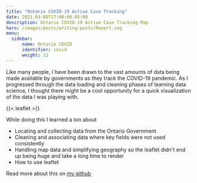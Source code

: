 ```yaml
---
title: "Ontario COVID-19 Active Case Tracking"
date: 2021-03-09T17:00:00-05:00
description: Ontario COVID-19 Active Case Tracking Map
hero: /images/posts/writing-posts/Report.svg
menu:
  sidebar:
      name: Ontario COVID
      identifier: covid
      weight: 12
---
```


Like many people, I have been drawn to the vast amounts of data being made available by governments as they track the COVID-19 pandemic.  As I progressed through the data loading and cleaning phases of learning data science, I thought there might be a cool opportunity for a quick visualization of the data I was playing with.

{{< leaflet >}}


While doing this I learned a ton about
- Locating and collecting data from the Ontario Government
- Cleaning and associating data where key fields were not used consistently
- Handling map data and simplifying geography so the leaflet didn't end up being huge and take a long time to render
- How to use leaflet


Read more about this on [my github](https://github.com/whatsthestoryglory/OntarioCOVID)